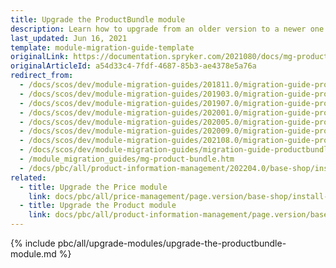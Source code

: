 ```yaml
---
title: Upgrade the ProductBundle module
description: Learn how to upgrade from an older version to a newer one of the product bundle module within your Spryker based project.
last_updated: Jun 16, 2021
template: module-migration-guide-template
originalLink: https://documentation.spryker.com/2021080/docs/mg-product-bundle
originalArticleId: a54d33c4-7fdf-4687-85b3-ae4378e5a76a
redirect_from:
  - /docs/scos/dev/module-migration-guides/201811.0/migration-guide-productbundle.html
  - /docs/scos/dev/module-migration-guides/201903.0/migration-guide-productbundle.html
  - /docs/scos/dev/module-migration-guides/201907.0/migration-guide-productbundle.html
  - /docs/scos/dev/module-migration-guides/202001.0/migration-guide-productbundle.html
  - /docs/scos/dev/module-migration-guides/202005.0/migration-guide-productbundle.html
  - /docs/scos/dev/module-migration-guides/202009.0/migration-guide-productbundle.html
  - /docs/scos/dev/module-migration-guides/202108.0/migration-guide-productbundle.html
  - /docs/scos/dev/module-migration-guides/migration-guide-productbundle.html
  - /module_migration_guides/mg-product-bundle.htm
  - /docs/pbc/all/product-information-management/202204.0/base-shop/install-and-upgrade/upgrade-modules/upgrade-the-productbundle-module.html
related:
  - title: Upgrade the Price module
    link: docs/pbc/all/price-management/page.version/base-shop/install-and-upgrade/upgrade-modules/upgrade-the-price-module.html
  - title: Upgrade the Product module
    link: docs/pbc/all/product-information-management/page.version/base-shop/install-and-upgrade/upgrade-modules/upgrade-the-product-module.html
---
```


{% include pbc/all/upgrade-modules/upgrade-the-productbundle-module.md %} <!-- To edit, see /_includes/pbc/all/upgrade-modules/upgrade-the-productbundle-module.md -->
